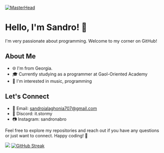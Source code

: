 [![MasterHead](https://cdn.fbsbx.com/v/t59.2708-21/407095202_375061665043846_8427888256534540618_n.gif?_nc_cat=110&ccb=1-7&_nc_sid=cf94fc&_nc_ohc=V_X0hU-Avh8AX8sgxSr&_nc_ht=cdn.fbsbx.com&oh=03_AdTXRLuAtlhn2VT4WgMTpiujnEjBcjTyz6s3063CKZWZVg&oe=656A9EC0)](https://github.com/sandronabro)


# Hello, I'm Sandro! 👋

I'm very passionate about programming. Welcome to my corner on GitHub!

## About Me

- 🌐 I'm from Georgia.
- 🎓 Currently studying as a programmer at Gaol-Oriented Academy
- 🚀 I'm interested in music, programming

## Let's Connect

- 📧 Email: sandrojalaghonia707@gmail.com
- 💼 Discord: it.stormy
- 📷 Instagram: sandronabro

Feel free to explore my repositories and reach out if you have any questions or just want to connect. Happy coding! 🚀

![](https://komarev.com/ghpvc/?username=sandronabro)
[![GitHub Streak](https://streak-stats.demolab.com/?sandronabro=DenverCoder1&theme=dark)](https://git.io/streak-stats)
